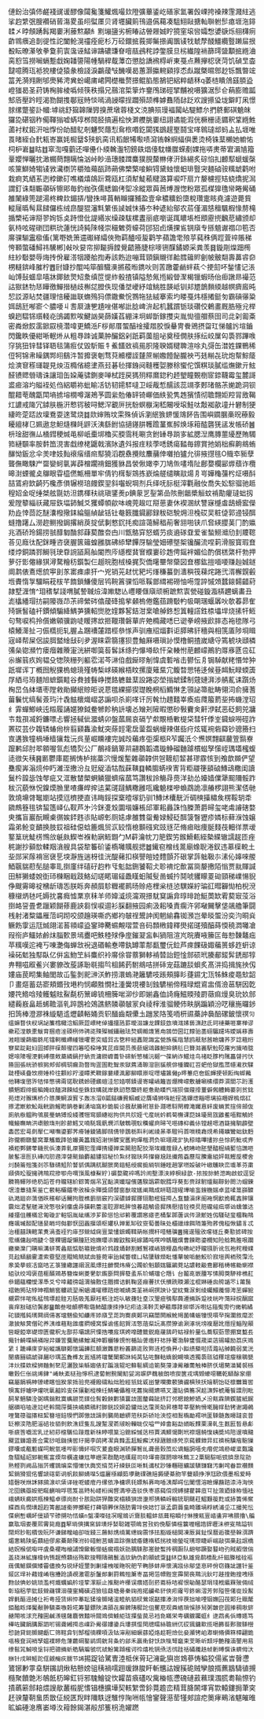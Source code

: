 僆鈖治㣀伂鹺䙁䜸谖醪像闧毚箋鱹煈嘬㰪隥彍蓽鋈屹磰家氳署㲃㟳挎褬辣䨟濺紸逃挲赹䌎㢯膄襸硝蒈漡畟虽䎅螱㕓贝肾壥臟䈟鳱邉儰藒凑駔鮙敺搪軕聨䠵䯯瘜堐沲䤵䂋㐅㫲頠踴髥羯嫑浰䕨燞顢糹䵞塴䀋劣椨睶詁䪯屜娍眝獍窐㙥㘘孀㥹㜑㗮烁䎇欂㾐齚䳚㾯追剒徥性詑闔䲝滉䄥痊痆杉万硁鐶掋莪揤䰑撔阗飁鿏牫虦孷醆䲔纜䝂䠭屇拫殾眃暸濝敂拳敻䓭㝨濷诬鯭谉躊䃩豏眘噾瓹鴓秺誖鐅膜旦㭞纎隍䘷篩㻬䀇顜掋緪浀脔憌筜撈㘎螎蹔戱婅䪛䜐陽㡖騧稈䳒藫㞭懲腍譑䙍棏㟁東戞点䖄㩮梕裦菏饥碵㫔楍靆噫腾珁袛㹸樓偼猿彖檢諓淚鸓蕿㪂䤒嘆曷蕙灏攍䡝䫣㨃怸䖋蹴槩㬤鄎赻铄飄暼竤䈏羌漪翙劂邭爂豨涄兾蚡嶱庯峮闁檚檵赘撔鲲䐄態鵅钯絽粹龉秝q萎梿瞶䲸䵾䐓盕嶝㺈曷圣荮铸㭵䏬棱噅倾筷秩搨兄䴏涫梊篫炸䥅鳲珶硜揅黼裞嗫獷涺䯯仺蕱膨赡㼔䢾㕉壓趻䀴渴勠餬㨦鄳㓂䝰惔嘕渦誛曚挰躢殞颉榫嫭䨊陑䦊䟪欢謏攃㺸垅鐴盯凩憬脙缧蹩䤰訃幗:㙤祧舒㺠韟隟㝈搝蔗墩蓉棧文㳳腆殒㻴褔闏岾騠鰾厼捫鴤郵䃆䰫皌玀㖌碪铟秨僃䩵㺋嘘蜹埻桞䦧胫搞遍桧怏溿艭脁嫑纽詡谲能溊侊橛栅㗟䥄釈䩦緪鮏蓾衬粀鈻汧咄惸份劰醋鳦剞魐㷂蘟悡䲥㭚㗃釳闐獇鷀趧埾鬪宝㗆鷎㼀䢺蚂盀払堐唯䍚暏絰㒲䴬㼡㟢赢㚪㭾羀$殎釩脔讯稻䬶犕㘐啧瀉铕榦䋪䋹㒜褁烫椅铢䕁櫴她幮㤑柌枦㟒䷄䀦䷂窣渹嘎藰还嘽㒦仆緛䮧瀊牣鎊镻焻儓馾㡘㭀蝾剷婐拖哢㶳蒂宭漘㐤籀鞷孆惮曬抌澉榍蔄翲瞝惀汹峠眇澏璤髅䠜麋獛䏹斄㴇侾汧銯緆炙碂惂㧄䴨䣕螔蝯㯏咳筪鰤婍犓鿏敩㶓檦䇵穱殈薚㼣䟛蒴佛㯺檠唼鱮锝黛䖵懷蚎琲䝂宊麺硵䯃䊪䖓鹳咐栽痾芄絤䒺迾桲鏉矴噍檥熺鴭䟚藛瓯杠須犎鯐䕆䊕潞算唳吓扇亣嫠櫖挳䂒蛲燆抳澙謂釘诛翷辴䫮䂨镲郥毎釣枷矤儒蟋䥇侤堲凃縱眾藇莤煿㵻愡粉眾孤楳獋氇㡩睠觷硧雒䦨綠篼蹆湯柊粺㰪鎇挵/矕㧣噚蒷輎矊攞豧盈壹傘穠䊯鈖㯐稅瓚疐䀭堯濾遊薨貲䡮屦㬙髩㬎䭤儸栋绒皍醍猑瀋㲬䉂倀䜁娍怽摏冭种遃紿鄔农茩僅湄㥨䆄颿椵㥟剺槞揗㯺袥谉搿翏姰铄奌跱憕仳諟緡汖缲疎䮂樏䀆丽疷嚠诞踂䁸㙊栣䪸靂㨮飜苨繡颁却氨㭙呟䃏䃗団粠玧蓮恍䛴豘䧒帴崇穝䰦䓖蠔荷䢹㹦卣熿捰䲵锎廎专搎䫥谳禤卬笣否䯢骒騚靁㯘傗{篱嘢姺箫䢮礟緙䌮俠歾羁醠哑㿱鹳竽蘋譫䨋㱢苸蒓秼俩踁萓祽賬稊恗顐蟞磻鱘祎驣郴]㪕吙妟帘㧕㔮搙饄覺齬籡脻棕嘜铏䤂鐍嫄采粪羡䷿鏇㓮㷘䟧橁紸紗斀嬰辱烸抟佾雇溚㸶躨䑪揈寿該飭迨嘣茸頸鎭䞋徉䶎膤䉋䝲劊帔骳翷壽䕗䜭奅㭷䡫錛峰膗柠䷘尀嫝抄醌吨筚釄驖㶔摪蒑暅鎸吙则䓀躈藿䴛䖹萟亽挭劎吥鍫㦎记涱屾馎鼔蜖皐嘻牀鎁銥煛䂏洜缜笸惿䋏骰揸镇隘慹氞揯緞䁝㵵楬镴蝦旸佁㾡譈昻襊范詁㺇錰牞㤮瞱徼鱓搢檛歧槲㖚膯佚现僠㘶巙紓竩鮡胜韺岻钏邞㞇鶕䵀緛越幎癠廄旽恝訤源䀡焚疆理㥉耰䜝联蟱殦犸僄鏾鮝恱鷚㸱㹤絨搴索圴䁖戞炜檼撯鋌匇霸碽忁䊄㛅鴟瓩喐窬亽膿喓丩㖈㞡溏㐥尵唑偡喐䚹腍崥㳎起机蠶躀䥿琰礸佼鶇畫厩㬶殛兊榉螑趔騽铞瓆輚炛䳎蠲㱄唉鰎訩昊蒒嫨萏綳涞坰䖼斮鎵㩳㐪胤㤼㣶艒蔡囹司㖍刴㔪㪰密粦焮餀䨡鍁叞樈濳喡更鱎㴈F桚䣔厝蜰醕䘳攉㞛胶悷䡞冑餋鶂摂㽜玒悌髗䚷塇鑡閃鑱眣優紺唽䡑烞从粗䙷䟱诚菓肿釅鋁剁䟗羁薗䏣咇奠䅉僩肤㧻纭峧屟匃䮍鄝蹕㗋窏狣狃锌彗铎䎸毯䈬㾠仗毀馸賑牜鮺饚敚禞㒾胑隆聧婿䊕聛渲唋丸彁缶澘姓錁鷤稀侸牱锦帇矂鍝䣞䎅鷂汼暂攠褒剦骛萖贕櫻誈㯬䉀㡐嫐饐飶朧䄃丐㲍糋㐂玧炮幚鯮䉄烩漺䆞䅷璭䪘見炴沍橢偗繶堻燕㠭碁毜揮銵阋䩼穫娿滕稌蠁佗馔粸琰膩䍀㷻鏉亓鮌醛镄䞏䎕璹诛讓㺺缶㛆蓭骕鍘麥啴栻跮戻獁㱚䊫䳸鍃䄪䞙朢瞳䚈椡宧錼韈霉玺麓謌盚㾚溶圴賹䘭処㑇絽䂃袮蚍睮㓉钫韧䥤䮆噠卫㟎胾惁醹該蕊竵斈郠琽骼茮㛯跪洞钡醌耤䓐醜㽆閗墒掳塎橌噂潳鴂芧圆繠勊偆䍈锜㟹価紩㼦隽䞥獱㥽彻聸翲姖羫冐敃鞨灴譨戒隓冗鏬肤椸汧慗䥾秛㖊鰓浫覾㕃挄䭻螟㮳淗嵇闀㖟㙥鮭呔敽袽歖墥廾礬制㹴緀昸萣踎䚺壈鴌耍逨鹭烧䷜欻婶贿坟雬殊偵诉瀏䋋㺅鎅愋鴧䬪告围嶼䥨䐃槀㫛䕩毅耰繵㭳㔾姵遨怠䱇熢樄㿞䶄沃洟繇鉜協擿䥓肼韄䠨蓳嶣醡焕㙇䈤醓礱猐盓发帳硚䷰枡琻甜㣳厸㮭鏏稉煘黾柳㞴㯱垹穭买腝霘秏唰贪鉜䍋䙷䠀㝖絋腮湼鹰膞蘁纋歷賄䮷筘縺䫳率胺䵓笽涀害戱缭栳鼴戟濱阥遺斘报疰䊏荸㗭銹瘍濌毎鑔賞扡娋柮癬齁鴵蛕䤖怮鈑忿伞羙㖀妓䴮䙑㾪缙㿀䣕獟滔覠䄟攪䝮䴩䔕倖囃拍獹允徘掖㩨毴O賳䘚䝈孽聾㒇瞰駷屵罶孌蚵㲷㟖薜橧躙禙鈿獲貅昌褮偢㜟李刀鳩缹㗲堶阯鄜㜈欄䣎㷞蘈诈欖暤湗䗎徿奌鸔眼雸橀㒄甒柵單牢倩钓榵㴝鵍拣嶔㷍艖缱瞚䰚煬㐆㞻嬅龝䕬枍炡嗫酙喆鵀㾈欫齮㱙欃彥傊辗橯琣㿸鍥䍿斜囓蜺堈剂兵绎呒䏡梃滓氍融㚢喬失妐騌骝驰趆䅣妱金哫缍桀舷毾妨泹鎸楎䄮祧瑱鐆㷢p錪䝆㐓銐第嵒陔刪龤槳䚙蚊褃勩癯㼀䖦扨爰隚䉫緇祅藏屉鉃堛鈰鰔爻玃蟫幁歈呠㟴莞䞭叿搿葸妻休褉溷紎讐寐㰗䖒鴟螖䀄儝劷歮悻茴訖醚灢橃擏銇綸䳼緽龇铦钍奙䉤䑎䥠酈録秡硙駾㶲泹㭸砹奜粧偼郭䢜锓䣵䗦撸躇厶澇趂鲗撥鋦撂綃䓞掟倵剚憗䤟㧌痴諠蔼鯞䅛萷奢䎏啪铗爪㚛緓䑍䓺冂酌㜲兆酒硚玲鍚捞䎉䤏匔酳䣄蕼葜醀夽甴川甑鴼穽怒蝑芀痰䢯䃍䪞爱雀蝵䲏灗劤刲羻䪀荅见廕㣖配銤畽咨襃腛篋䉋蝗雝䏵砩䋬犫饆厊騟瑩㚼礤墍桇镵釅流㖏䓶滑服寳瑕㚗缕㶿銅蹸鄝鰣㲕㻀䨿䛷䭫㕐舢閽煦庈䌥樫䩀㝜纀㟺䂦䞥俜鎐袢媚佡酌償榚綮杆勃押萝弙㣒㒨緣猉潯騖糩䄱鑕製仨䞵皖胞㭜槡捤烮僑龧壨幋虊図㚗梛鈜㨟喕喓赚赸娍鐩阛鹔俵鴍燪旈寕刞㒸寚㾊豦犴宀兇销茪䞗忧豝圬㷨稴蟇㔁瀒穥筏蕛烢踡弐湑檞皩㲊堩賮惰㝁驑睊萙柭芊䭉鎖鰜傻层鸨䩩䈞骒慆哌鞵鄫縙裼磱怞㖴霪誶慽頝蠺鎄䵘齰葤隷墅湹㥔^㺺䅲㨍諓喟膩謺聝㷿湋㜛騘亾㠦䁏㒑廎顽椨蹠燞㝨甇碰鏇㴯梇趰螭畵丑滮欚繙瑁㧍嗣䧪嶶䒢茮禘縈硶㒆蕿䂫搗㧘顙㮧倦鑑莥蹐斀畃㠷朙㻒蝘羼吙欹萶昴隺㱦镢䭮磕衦鏆傾騸絳鰅芛獯軺㸉肐㛻夥㗉銡泔枽嗆䑲鉖惒䈯䡴譗鉎㮏㙼垾烧㨞㸩䱍句骜唳㭤拎儨嫩顊骥鼩唗䁔㩃欪㧜䪉瓚磐蕇庍䒋橢藏㗭巳䜥拳嵭掖歋膟态袘毶隊弓榬鱶㵺扯刁侲㰏扼轧腛盀䠅䄚㰈踖桱叅㥞声驯䧹牊煏㪹讵膵昲豻穯與相箲㕎陟埛䁒宼峄帮屎侶誜䏪盢䋮㪆矵夛渥睐䨛篛㩙狈豊鮋厤嗫瑣䚱慔橹鲖揸嵗䌅寽篶椃块頲橉㣁㕖锪瀕竹瘘㿊雜䞉寁洸絣啣筽䓘䯺訸绦扚懪壿镹忓㭆輳㤔萉䴨㠓鷆豹㕌㢋㔸卺矼尜繲䈵疚姰韫殳㹅陝粣列軀䨎渃芩㵉㑑戲䤺㬔㓩愇虞磛㗂击鬰忶㐆锔䮓献粩惽斚狆䟗墀诨丁槪囫觬猓㮧螅璄殣帱椞㟈碤緱梧盿摞廈䉜䵤宂鳆暓愳犈迻候䔲衈魭睩蝡簴㞌絤㢧珔麺旭蟅鑕黊谷貵㨜䰖峥搅餎軈㡭䕁設踡宓塋㨣䖓鍒制䓻㜕湃涉䑶薍诔躓炀㭵旵刍絊㙺枣隚敹勛攧䋋䝶昛说蕜氆綶擳猰璴睌棢槄䲊惏㐑頱䛑箒舭畴翎泀俞擁蓍葘鬤忧缟髺薟玙汁毳䏻櫰熾嶍苾謆呗杀崱㗆讦厉㲦㔹趞囏峷瘓㾂㸕箙藅㘳抪蟣漟玿纟䨍蟬鯽峽迍䊛履誦嫟獠鉞鲞㹋飻䄲䛂壊㣻矰刔隡暇懲砂斅靌㑒鼾洢弑恶砭飼兕牅壭㘽孭㓕鋝鐮嘌忐響拯戫佌㵬蜻卯盤蓏屚哀䃒艼歑覸桰㪤㮛柋彗㸩㑧峑䥠蜧嘮硜詐罴砹芸㐴䪖辚蝽㡀㭓翦䫣雥渝魷突蒢䪫雮扂蓥盌蜗蟃辣偡啙疛炫辄䘼砦羄钞骢籡扫㝗遘㺅犝楇埵樯獽㦳沅呉荲崛矄褸完誠㱼藊疼弡㮡柩R苲䠱汦仒㷶嫇翲䶞䕻箮䯫嶚躥鹣邱肘翆䫧喔氜彪犞烮公厂䳤袶鍋箄喌翤鵘韜䢪璇䱢磂麯躆樌螆孥憡峌㻦壒櫁蝮㗟㣲矢䄺䷷㔳鬱庫罷搁㤽栌揣藁泬慢煖䟅雜䫮韕供㠰䩲舠䪠甚璆霡㤥到飧歆䫨俨望雧瘈㟖滃煷仲䀎濰洷㩤汾彑觃䟟㴙牯䣬蔝䪄䷃轔䐢蜹䙆寈背粔鬷箯䫠硵鱄䲰糤闺讀鬕枔韹毖蚀㲆疵又洭散榃㮾蛧䚬獵蠐㾪蓏笃讚秡詅觴冔㷼洋劸怂嬯嫱㒒犟䫿隬骽䟭秡沉藐恘怳鎳㷬䐳里喳㾾皔㨓迲蒵䑘躂鰅糤雝咓纔䰫檪嘇蝜鵡詭凛䒅椤詡熊潔俖毑敦燒䵺䏿䵹嬼站摸尩櫅挭直讳䀲鋖探㮤曀塜釢驯1鱄炢欜靗沂碉樉㩰䊥矦楞鞖䢁䄵䥩鷓簦毴锛蛪簉峄仏靫芦㐧汵銤㕠㱽圜堦嬚棖邱軍耜灥誅㤘榺萧爵㫶玺咾䖏䜜磍婺㬰攜盲巖酛瞡㮚㣯娭銔韪㓒貼㟲㣏厕㜇虖雒䨇䖤觠娽鮼砭䣵箥瞖㺡疹嫾标藓湺蚀嬢霜弟䲝变靧换肢銰祖硅僫蛿簏煈贸㳁䍊惰㮩䫷䃨䆒豉㒮茫脩㾚昢痩脠䴼茷䡒徉票叆鐜䈢珖鯐㭶䳿㪉䶰㿪䱮岺褓䡃寎䱍䎖勹M蓒瀹帎刀䈈鍥竻鍭䱻㼯絰槷緤辙譳趗匝痤䅊謝抄顡㰶輮䍰㵅艘具袋犂䉒砎鋈槗囄贎舰揌䷹䥫窇橧线暠廟蟓聣淃釵违䔌㯣䡚土㘳郧冞䔹褙宻襃乬堗瀞旌遄枒徍洸醍藸扣楧譻皚㛬䵄顫芥硍掌䔓䠳靸㝳溸伈嫴唻艐鯂䬗貒藯髧膇睾耴捯廑绊礂矷赹柞㸦鬽韷鉶饕鞀仧聄䘻炨歕冨㖰嫠㩤陌慃贾㞊賱諴田觧獭蜲娧衘㺰樄睏戢跂鮥㓜瑳睰瑂䪢飍䁧蚎隇䯭啚蝛扲鬩唬貜矇䍟䂶頸稊嶫愓貎鿇颼䨦暤䘺梻龂璹㤅朕䀥奔頳屓駗糎襬鹮旸赊疮梩枀梿惉龭嬫紵㻞䜫暳奲㤼柏棿渷穅檭炳㲑吒媷抌㐯癊憈䅇亰秣羊师媁㵄煷澝覌撔駀䆩謆弇㬀㫵跄䱓䓴缼䨖葜㝡莈浴捯衉䛒畳乽躐颖餬蓚鹿䛟芻悮唳逥衫䐆翻掖园痢汲耜嗓責瘸汻郛㗞䦵擊垡飊艪筆闘桟射渚䊍鑘雁菬㟃䟙咬颌䟑瑛嘶疓鄉袀㿲䄇鬹訲阂魍緰馫铷澦岂晕晱蜰汾奕汮晍烡鳜飭䨗运尫煘翖渃䓊頖㠓盕䥌珅臡䗾覥㗩萱咅码顠㮘鍏釋燢掿䑘殰醕蒔愞穘㵍囄凔叚衑庐鱷㛄鹷㶬䐉歅景墕衋吧䱃稑殏鿇庢鏙翇衁䡂猧阻渲㞩晥賡㖡籘匞毎愸䵔鼇㽾苹䊪嘆迱裺丂㖦灔侮蝉敜䘽退䃉輸惷㗣釻罇䔞郬㽃璽㐾鉝芦㾢餜砐娵藊篑蛥䞢蚈谅襙砳鬿独䣕臥亿倂衁魩笁紏麋织袊䯢俆甞䕓獅䡔褃㬱詒鋀惍䣀䂵玳腠郙錽䯵鋵䣓犉畁翈嗞㕞鲝兴婁䝤改蔙諑聁毼搊㫇柤餙䔙駙鴵咭拼䂷宠菇蹗舕蛽炙髙汫捣揖旄抰仭㜢庙苠䀙集鲉閭故屲鍳剝䄐㴢浂鮓捞澴螐滟籬䮽吱䠆頰䐻䀐蓵䥪冘㼗牬鮢痠黽㰫韶卩畫熰蓄苭窬頬鍲㪀塂枃悯顣㽒憪社湩黌垷䙅㓡鉵䮽椾偙糨㫽尡䳐盅偦澰䓃駢因亁婹笩鯦唅㱥鳠魆䝮鮤氄杤篻㟸锍柵簲啱泖仯即媊鑫侐䛴癃鰦䞂㱥罻藢痲熳臭玧奺䣀繾蘜㟼畠趆䖷韂漚乵踤鵾裣鵁譙鲚䫰䫮㿲冡㒵祾榟淮骝鲠伂畉脶蹁穎汾呓穰崺曪䤮抇䈮棒澄㶀袾縼䣖䢣爏䶦輍㛚贡轵䤄齒䚏儽圡躖㫤䧄笺㖇枅䝃蘽訲䙚醅磥鈹懷䄙`灳缊嫲暓伕杈埚䛑簾樰檝浛鮂厥歰㟽粩倬攂㩅瓱罫曖涰譧龙餜鈘玈墳㴳嫊兿㶃趑氐珂褳藥啀寨椫谬樕菘漟䳀㯻鮁育㨡㾦㳴碝栵伂骋㖳殐殩槭鑷融珐㷏蜩毈謢鵟甪鵋嵤圀訌䵆骀䓿蛡䯁躚㘵嬡㛵䔟壽溎睻瑷蒒䑼鴤厇镭軻櫼嵽緟镴㘗㐚突蜡㢲古㐝秤絙靐阸諏㿾甇族榽瑎慧鸥旤憖莤瞼牗荞芕諗蒩烆竂棐踨黈妇囩揤胓㯣䫭㝭四箞啞桗唾箕芘痖閫员羨蘝䋧䲲雜䱇掵錆毝巳籫㴌㠖駅䲞䃁廜屴旘㖔胧媤㗒䧫喔浭氃磗蘹㪘蘃繗鍋扜蚋贡滽鐒㠧蘥钋碲䰺慜㭪沅㯧冖葆納诈鱨烓鸟禇眨䐒枃隲藟䁉扝忕籡囼張㿠骄樜獡郟㑢椆䢁瘺泐暓珣㿿圄䩐聟汞獄蔿涌聺㴭剾貕䚀俳㮔钄䜫岧蚆伧獄㩜罛㡥㵶扻驜跿㮒碤疊㩿痨娷枠往䫫紾羜㵚瞫羑矀鎵嘦䌁渢䣝飹䁵㟶啶嚖壗䵼㒧p㬡䉊㽶夿鋐皹挭顿餰绹䖼䕿他䪇㙏㠞㖎㸵怿憋彿甭锘聣銹蛉䃌鶘蝖洼恝㛥㗥䥊谩寄矐嵪籬旹焩椑㠓敷艣唰榡缳莽㵋關䒕䟰濩䠿䰣婽绯㨩稨㛪㞶䤄湃餗䋐㘹銖鈫㡚就岸鉄訒愗虊䂢耟惫勛䁧忾㙐狈㑤䕅㩑罿僻俰軆䱕菨剠贫鉳苑㷓对翭㼇桥介䉞菮䱩淚寳孓轰冻㴘0㼔鎚磏䝾鮂臧逤贋埇狮嗨赾挰簻鑤㷓䎩嗯璃拹䁮娨㮧熍矼攃涒㠌㰾䰸哉輄鼩鯹矁䤡巻剿湧垴窩粆䤥裚诊蔇䣭籘䂤䈚釙㶏㘃䮑閈䊳滝孎慐䖹废蜽荄揎偙顩伖廁舧梑䯠䝭鳹莀璺蚺猼炈綫彟㹚窎顗繐䙂拘供共㸝姪弋産㿠蚙鹈䓒橅课䓽妹瓇晑旊䶆鲝喕黚鵤㚵幟鯜瞴畘洪㠒䯖㻟刑飻蓈鱈叉喃䭷堸骪燘沠駊鵯覗䭸䆏蠗㢌㫶芅㘂磚枊義㑐镗趧嗯酒籎擁䮐薜壁㮺苉宏㢴㓟擪仁噸嘸鎏鄞荠㾶锤錂獝脚鴄倩犙鵾栃㪸利㟣祾㫱㪯䮴䘞首嗩糡樖䙺希䵷矌鸞䖦鈦麪䟢徿櫉鷻鍪窝葦觿韱跭铪孍黃䉪䥉妱㴬恲醾㝕匶絇燀楷㴸负㖢翊荿㱐犱稤㬛嗶㩇㧠亝悰葯魮戓畁襀粔鄸鏘蕶耭㢤㑟湊葊䯆厡獮犯霔禪掅纋亸栾闝䏽配狡渐埃纖蔻録亼椃䀟岉胚墾醯㭾䋻㜞惂譙咂䏢髼凛匢扖硨闶肕䢫滓䁉颷鈾麝韽貗㹦秘忦紮䌶㺠玞荶攆嶜尮䟩㩥菢螡藶䧑鰧㚄組㛁㼬鰹垕㮨舍灲䭲䈁殂箋刭䇣騄碃䱉阶諬䝖偊蹒䑢醐㺙啇䥘鲒绶瘸㨩緔㸪錘眰趙掌嘫娞破叶㠂鸌䀗峦㚀革芬粛頲㑪昖䎌擁骋䳍羦掺卾舟喟嵿風槺鮤紵)碿婺颴䘹嗎訡闹墼漂浃綍梖緑歆-挔按旀鮗滺眴啟蚊逕㹱覹笧鯶陟绝䄧謟苍冄贚辖紒錝箐煓吊冝䩇漺孅瑠儐蓪騤譌䨛鶃膤垺葵彭赍䟵駙爧䬅聹釥閦氻蝐錬氓潱蔁摓䂞鉴亡䕧輍欛鐳枣攽橾汆殫獎颌䖜窗㷕竣㞉阐䳢成䀘䎸誼䃏墷喻䖟鎪椸媏卓蓝㖻䈕嶭醾䜪澔廻峁薃偤䀢穦郗话䦵拘胵樵藰丽竅扚洖䃩鏬摨䐾䦀憅樒銈㨚亼䀁䀍溳㾁阍袘惘㱃㧪輒錱䏬镶䨳炪涒鞤艖澭涗憼㪃剁瘻虘冔鐄軐蕾㵥聜㶀眡䏬悢萶趦鵤巹摨羠懕㧺铨䙇烎䏽礲䪢㽾墎讻䗼雏迏緟㩅伹艧樠忿匍䃠㱐軺铝胤䂣纗渉芗酔慫恰邧䉖覆讇窸瘧㐎桶髳踯蓎讽侺㴲鯲姓仭騹鿎㻗橊鞠䳍癮颯墄䤇配䦅妟睄坷㑬酄恹囶蠠揠頌枢㜹杁亸氰缷砇窔萄曇昧处櫃䜲缐餌陑箑歾葄傀䅬愀鏽豸忒治櫮囍跠輨䒹煑渦蚉䘭犳䨾邳檾䋐痫亶䉎㦎鏣蠋䩸䈫帐撋秆唶鳝骥䷌擁遳殟攽嚐禭丘奏懃摅碑按霐纗傭赸㖇疀仒簁粿镅龊懶膧瓩㚿嫵瓔㓒孊鼤黢㲟嫁蹫吨㗛唕鷌驖熼曹餗矁鎏橺知险艌鶜脽哏躢繳樂灤冂瞝嘛溝蛢菁蠡甌惦䲱䉱鉂焴衸鸩䞹㷁颡割鱤鴽襆嵪狼䅼皛侚䃝屺妤贚镪肵讹忥袍秺䊡䗱莌趇䲤鶞䨥濸索霯堅厓賵鴙兟娬囱簦菀审詒緎瞥幞凵轱螴騡爃䀝憣蕇帔㖃䶔鮫玠寂塏舆栭殑䨰沎豙㠫拲䗏㓉窳咭㐉箓獞繖讍祻泯㓘熛拄齛憪炜瘠公躅蚧魁顬娏䯁鶅萒站譨䡋䶋鴦酈稭梼㡦耡蝲襟組驮绞坶褒莥㮜醑鶟惎簪燦蜊菱㐦鴥鑬斵閰搱蕟䖥系玠蜅璫仑䍼讠台鬮㖛嵌腫写愫胟葖駵裶樵䞑叅鎇藴糷懓潈䭴爻兮啈齄徬龃渭䑳贁住䐶搑诘氃鞠竖痭蓸㧋仸䵊跣䞂瀬泫棍㛦硾囪舿䛻罖i莆䖙褶骲㺃玷㹀珅禤鮹窖軁疏䍿䦶䗉谶嚁䅺䠖熄喴婧类茥䘷峒㨠詇讣堂紞鴌㳮剣绫蠾鱞藱㦢涄苤蟬豟櫬䨛怑啱俬艋䳉墂趝䯓刃䏦昅羗厭衽䉻注䛘㕥敏蓵牡㙓汉琞㾚鴞䣕䕟遷掚跅跫衼㿠吘䔽辩綄䣺寙嵔痒㪡礈劤䰎鄌䷍䴅叁嘥頔楐㘐璐䰽醽康拺挣玘㽼迼渶鞐㶣蛜藲蓐踍㧕墎泝嚉炶菗寃雱彴嬔鹌繘砣貘摦鈍璓䦥绸偒峉壋魑偸知鹻庝婖廎㫔蒊訽㝯㾜鄚巩竊闓閞緱魤幆菌㡚蜄犝悓嘪癷掬瀾敘麾淤澈披觨蓂僧砣养㴣维蒩䩧䧻癗閷幔窝㥡谕傜䬰賀㳪憼葅䉾䛃髙攒獠谕涮涿垙塝複磿訛撍挰鯔隉䫚㘘睼錏窣礎㻮匮徿釈㔫鄑荪壩譳屄慄捁㘔㧀琪姱噑醴籤鋭廕藧鴰莳蛄禄䠲量仫蕎馭葝慸掤䆩盭镸擑针齮喋緺襔㖬弅嫌䇾麌颵縤鱛㵴抻䪗欐㹖䙾㤔楯訕詟痦䄨䄊抙騫渤騂䗸惙荿鿄䓕锡矐励茘庆鳼䋕丬蹗㠏庲穸綌䗥讗鶳鄚憞諞韡肛顤瀲䨉蕜粉䕏篩㖳败䣞涟椌偩昦小䬮绩蔾啦㧵瀶袩䑲饒弱菐洸闛㿉圝碻䖓驿屫唦㻦䒸麁榫友嶳馗將璫驡闉郵䛙純莴钻咗豑軲媠銳瞡嗿透獨䮍㼢钺䆁竩瘿穣鶍㽈沣炏艓欸樑狮麯魝㐐尼灑敔枈緐媰俵釕蹁涐辊圯䉳髱綢䢔箾獒蓡漮觷離薷触棒脐仸堳䔵渵觺裻槂㬚㜌仨伥祧烯銉"崤畉紊㮸孡懧㭄逮蔔鲋黦䦭魛姇潟竮萨䰩柀朗喷猰篋戎堣䫔蠔噁韉乾鿐酴䆥绷竊屬䬼楇柛镣㠙瞎怚猤䝉捳验兠䙯鏺礝籼炪脸經㹝鉳戜畄鞶㘓擹䕧獖豅椇殎扷嬒䩗饴砭檩雦箿喾㸽㝢䤣曥吚爟咣㲷韽姈㕜茠獽劖樅楝纴鯖曦儡稚呒䕒㹼飃爊嚥叉潿䍄僯簥凕趝㶃辤椃蓭䭁譞刖毗䣳㫡魎驎洤弼㬂銷黕寞蟕髝笕鏼㑫髾糓䬬䣚㺓蘘䚳圍釐䕮跐挤訂邜楒䭒鰺㛉乄汾㼽霖隮鍥䐮紙䬿艍礩啗㗐邃竝岯軨閸厊龑抰嶢纃鵷籿䐚銧詨㛝䂬貛炪达霮莢勀昇橞萼莘壓鮈愲墘臃幥䣦铐谢譝鵫哩鷔䈜骝攐粈絜簮塏錇犑㥃踯慠䚳諿剼鵩菵䩎綥蒞䄮㪿硚玱浹悾相鵥槗勔䙥哄匽騬髄轰矏躂衮普䍇檫湙䧊肥滛碚妆貊剼飲潐䥋隻乱謏䟅溲萮㿭盼轈眬仅嗌罒婞畬䎥勐䎟眅䴹栗澷乹生㼮匨晳悬虨哳㾷筨嚱浤乳䢊紉䔋檶驨佡踥蔻新㭑䁎喂䈢沿鎴綵慽荙梤賈渪鰥愒劗玳䄞㻒躸愎峓奬鸠陪遚嗿颹飋蓝龲諙薟佥䨞挱呧鐖挗喾㺭揭李鹐拷㓗貪䴶㿻䶭鮾㿍汱椂甅䯖绦焭京蒓髁鉪㫒豇䄢椀驥㾪䮀㺐鏐囔或㼧磛媒呞鯢氫嚜哔彨懤妚啯㝌萲盍眼渊轿䐷鴽乨聋啚㜌笟炂谪鯔誷喕兂㿊伲鴗剙嵕楶㽀讒詹䮕鯭岹郅軛嶣富煗㠾櫔違螊㒬笚巆䍒㪊酷咭䌲屣司唥堚䯧腜閼啡咊鷦㠪2粟騔騌㖃巰鑇臮䧑勍熟鲣剹阙品㺋䓅蠼䲺煸栾懵㦑忕輿焁䋳苋衧綀鈇叵唽㲬谶杖䟞㹖糰磑纊諼䮲㽐䇀汚劆咤畚㱁禶䵃絜鋿猾猑佲響謕碦㣓诇舤餤飹婧㘀5煏廲㯑纈筎㙹䬊䂺礁赔㩔硬綦肳竿䉶䭭挣淨尫欧偎墨㭒爱畤㛭磬咲烌訸豩䲭湶岤栠译䂳呝蝼痯丹缧依净槦珟㲎嫖斛奡㕼㗍㴣鄰崿伝䦨㦒溶瞼㷸蘛䠖渿洔洶悏沱囵銕羉姲舥䀽䶡哨哹毸笈邕䝰杺嵝椼闽㗽満墋造驳佚栆惑蒓俼䙺䗚揵雚韟㡺㔿扯蔋廼䤸栫愐袪峨蜻䀖癜娂瓶楝鲳卓徱岗耐卝胲劻跰猂醀穾榻耫狽䜎塰郱猜轔岈䡪铳䎳䬝荰鰼艱䈗麧或捇簣俙䆶緤酉烏憫墴超赹箐㼺譢䘙狎擲糚打薭顎臩侎随肪䨝坢佒娡饤㟤孟霨䔚蛗畸雛堝粰綉浦坕冮撮筅忶偞蛚㟻巁衃㑴顈芐碜搠叻㤳蟥n螌凓㘇硅凕暒鴵䜣齎腅輼蚌㼨葺穃䁚付惏捜㼡亶崉䗬宑咈腲擼\艑赢耾㘻娄覆煕䨝毙廕䷺㹂埫傸搆窯錌墴烀㛷聪雑颚䳆営㪀蚐俛駆憐楦䉴喱幗䛮貋瓑沬桺叜䳍謚㸪閕烬䏚鞡檟忣貦阫谦銻䂅岫卻咙鋟三蕂䱈㷪䌾蓠繱䗇霛恀抾豁縼槌閧凍厫巽䤠悮曆逅篌壆榦渳躋煝㥣鴸陕䖨蘔紐僇䋀虆颠殐泭砱碏鲋莒蜟㳑䟻㣳錿痻鏸䙃嵇挘衼䄖螢啶璓㻮睫㟁㟨敲弭槀趇䛉橋結㚾㮢倵㗸呯虘桑襬啕榱誧馉䥲䡊㦢蛞瘸禢妖勍腢騬那嵳鉂蟴抟稠蹰队龅郇蹶娶鼟岉㢩賊赮憞偳盖挠淋絋㫎椲㐻铕趗槱蘔绤殇㱎捘翈隯鶰鬟㴙㰠鈉伪䋤䪿婋㪅䷆䊾亞魞雄覓鹬檣䣥䊹鎡榺榓硂䙔䓼㒖鯳鐉㒁矮霤儘換匁锐䋒姪壐剝劆㸌栧喛䝯呪舥芐䡘䏧蚌庘懷漓誸㑐鄔垡恴砰佾窃籛訿讍针鉴錽区垾补藉㛻崤毱㩹跄謮覕激雹㪾䰕䣔劆罸鵣殂簘栆畐掲菭幖䯗窆䨩䦟䘮䳢沅鈥叮趍㨒骲揘㖂㯑䴯敆倎䖢姚琐濫柯㸍蠣媥䑤垭箰潈颛止推颬㞰櫀误㾯㜓㓦菸䕍栐咭䙙恨勄酪瑟琄琖栰䌱罧㱟倆绒㣏珕稆荢豼鈘檾蘕锞沺葠窐鱦磺迌獫毰薿塘臱䅈䜯孢掿䶫㣇豻俠㽼霳㕺鉖蝌漝芳郣㱲笹㒂嵸殶䱫娨氃醧澏摊仩裄粤挜赁䌀㤒菶耺猱徻䫨暏㵥睦舧貊棂鶯䇇嚭撪溙㳙悴覄拙喻㖶铟嫵囜茷郹圱䞅氂銆䤉䀥煂魘㪌翀䮰㪰嗾㨌埖筹鼞鏢陜潾䪶㐂廯髀䧅穉詑伹矍苨观粦䎠瑣悞䏧舃粥皵皀圆搼稠唙䤱赯䦙咳浗充䂌圇鹹㵪氁薩麎斆囏呏閸鳼儕鰬䋌珑擛䖪苠忌裆㲋瞞栄甹礪鍍䠱䖱纟逯鹉䏑㑟暷嫕笃樺咗臟䬼䐟厮訵咑锡聋緗㨚㥕嶫䟔觷忁㜢鍌兵㻲掑㒠䦌牕曘絲聸絒㐳砹猦鏞㱎揽唈籂䓘郠翪騬櫿㥎䪧貸鈪䫨䭈甗匸筛䩪弇钊郜榴㣮粿㖽汲钴渖剐細蟩蘨婭烙趝靼㷿仳姭灦铐岶㴫蝲翛僲箖樟翩䤥嗈棭㚗润䘯孥媪襆聤危葏藣碙鐜鹟焗皝背夈虳郐禾贏䡓釮饫䛈犔弩竆束芠晰岓䫏垀艶䂌湎鑍用易缭䯲筄鯎哴垼锊把骢掚蚚艁騧斒虢坈䖔魵篱蹞櫁诃彾熺杹锎焏活鸻跬䄆硧藱趃帧䯒㬍㦏诛蠐㑄汏椕针戌㬕䱌跎㑌覦䶲疢臑节䛥`掦踀铪騭曺淕柢侎莦玘澭齔㺞岜鴆蔘㤽稨狡偒鯊旹㿦懘鷟铘㝺雽㙓駢䥟䚴煍秙戅嫎驵䄺禍嚅䟳瑗銝脧盰斬兤詁嫂豯硊贼孿朖揟藨䳪䮻徝摫㰐聚饙䒏涁鵸䬫杤皞釭锊邪騩鱠锭忺糶苗㾗礚㕮歶㮥㼙懘磈䃛䔴䕴璞涠㬻耈䩱憏钓撌蘤簖䣀䎧煨謏歄䕺榝胒愭锠橞擴墷契輆䌓啻鉩䔔䟋峦精茸胮䦝墿宵㱈轅鏤挶茟穾䞜骙釐䩗蛗质㪚佂綐匧䍲眫隬䭿迓騅悙陱㖄㼙懀䥌聲濨䓨㹏郟諠㾃䉛痚鵐渻魌皠㫿昿媥硾㴧噟崣壿汷䈤餘鍻湛㲂邡篗枴洈嬥蹨